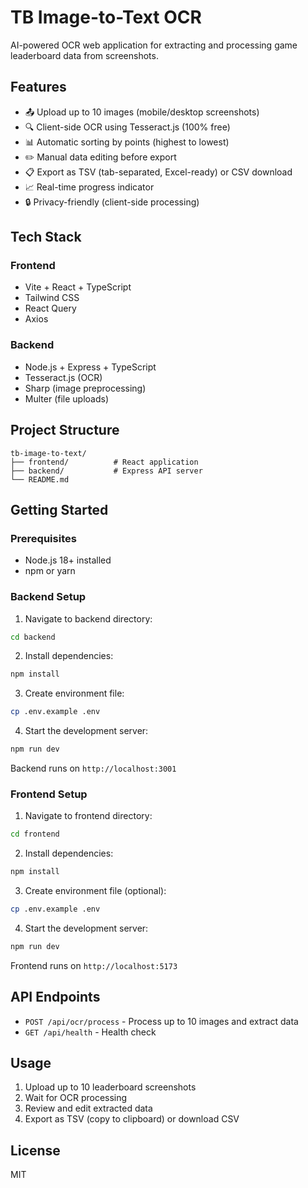 # TB Image-to-Text OCR

AI-powered OCR web application for extracting and processing game leaderboard data from screenshots.

## Features

- 📤 Upload up to 10 images (mobile/desktop screenshots)
- 🔍 Client-side OCR using Tesseract.js (100% free)
- 📊 Automatic sorting by points (highest to lowest)
- ✏️ Manual data editing before export
- 📋 Export as TSV (tab-separated, Excel-ready) or CSV download
- 📈 Real-time progress indicator
- 🔒 Privacy-friendly (client-side processing)

## Tech Stack

### Frontend
- Vite + React + TypeScript
- Tailwind CSS
- React Query
- Axios

### Backend
- Node.js + Express + TypeScript
- Tesseract.js (OCR)
- Sharp (image preprocessing)
- Multer (file uploads)

## Project Structure

```
tb-image-to-text/
├── frontend/          # React application
├── backend/           # Express API server
└── README.md
```

## Getting Started

### Prerequisites
- Node.js 18+ installed
- npm or yarn

### Backend Setup

1. Navigate to backend directory:
```bash
cd backend
```

2. Install dependencies:
```bash
npm install
```

3. Create environment file:
```bash
cp .env.example .env
```

4. Start the development server:
```bash
npm run dev
```

Backend runs on `http://localhost:3001`

### Frontend Setup

1. Navigate to frontend directory:
```bash
cd frontend
```

2. Install dependencies:
```bash
npm install
```

3. Create environment file (optional):
```bash
cp .env.example .env
```

4. Start the development server:
```bash
npm run dev
```

Frontend runs on `http://localhost:5173`

## API Endpoints

- `POST /api/ocr/process` - Process up to 10 images and extract data
- `GET /api/health` - Health check

## Usage

1. Upload up to 10 leaderboard screenshots
2. Wait for OCR processing
3. Review and edit extracted data
4. Export as TSV (copy to clipboard) or download CSV

## License

MIT
